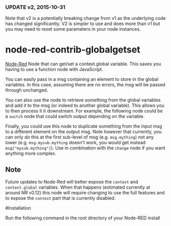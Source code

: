 ### UPDATE v2, 2015-10-31
Note that v2 is a potentially breaking change from v1 as the underlying code has changed significantly. V2 is simpler to use and does more than v1 but
you may need to reset some parameters in your node instances.

# node-red-contrib-globalgetset

[Node-Red](http://nodered.org) Node that can get/set a context.global variable. This saves you having to use a function node with JavaScript.

You can easily pass in a msg containing an element to store in the global variables. In this case, assuming there are no errors, the msg will
be passed through unchanged.

You can also use the node to retrieve something from the global variables and add it to the msg (or indeed to another global variable). This allows
you to then process it it downstream. For example, the following node could be a ```switch``` node that could switch output depending on the variable.

Finally, you could use this node to duplicate something from the input msg to a different element on the output msg. Note however that currently, you can only
do this at the first sub-level of msg (e.g. ```msg.mything```) not any lower (e.g. ```msg.mysub.mything``` doesn't work, you would get instead 
```msg["mysub.mything"]```). Use in combination with the ```change``` node if you want anything more complex.

## Note
Future updates to Node-Red will better expose the ```context``` and ```context.global``` variables. When that happens (estimated currently at around NR v0.12)
this node will require changing to use the full features and to expose the ```context``` part that is currently disabled.

#Installation

Run the following command in the root directory of your Node-RED install

	npm install node-red-contrib-globalgetset

While in development, install with:
   
    npm install https://github.com/TotallyInformation/node-red-contrib-globalgetset/tarball/master

#Usage

The node defaults to input from the ```context.global.temporary``` and output to ```msg.payload```.

The parameters to the node are:

### Input
- *Context* - The input context (AKA prefix). Currently only allows ```global``` (meaning ```context.global```) or ```msg```.
- *Variable* - The name of the input variable.
   - Leave this blank if you want to use the *incoming* ```msg.topic``` as the variable name (note however that not all valid topic names may be valid variable names).

### Output
- *Context* - The ouput context (prefix). Currently only allows ```global``` (meaning ```context.global```) or ```msg```.
- *Variable* - The name of the ouput variable
   - Leave this blank if you want to use the *incoming* ```msg.topic``` as the variable name (note however that not all valid topic names may be valid variable names).

### Other
- *topic* - Optional. Change the topic for the outbound msg.
- *name* - Optional. Standard Node-Red name field. Names the instance of the node.

For both the input and output, *context* and *variable* are catenated to make, 
for example, ```msg.payload``` or ```context.global.temporary```, etc.

#License 

This code is Open Source under an Apache 2 License. Please see the [apache2-license.txt file](https://github.com/TotallyInformation/node-red-contrib-moment/apache2-license.txt) for details.

You may not use this code except in compliance with the License. You may obtain an original copy of the License at

    http://www.apache.org/licenses/LICENSE-2.0

Unless required by applicable law or agreed to in writing, software distributed under the License is distributed on an 
"AS IS" BASIS, WITHOUT WARRANTIES OR CONDITIONS OF ANY KIND, either express or implied. Please see the
License for the specific language governing permissions and limitations under the License.

# Author

[Julian Knight](https://uk.linkedin.com/in/julianknight2/) ([Totally Information](https://www.totallyinformation.com)), https://github.com/totallyinformation

#Feedback and Support

Please report any issues or suggestions via the [Github Issues list for this repository](https://github.com/TotallyInformation/node-red-contrib-globalgetset/issues).

For more information, feedback, or community support see the Node-Red Google groups forum at https://groups.google.com/forum/#!forum/node-red